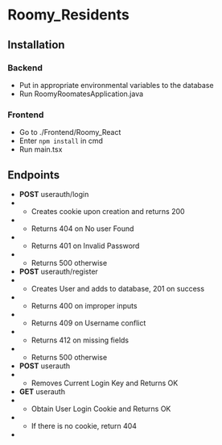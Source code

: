 # Roomy_Residents
## Installation
### Backend
- Put in appropriate environmental variables to the database
- Run RoomyRoomatesApplication.java
### Frontend
- Go to ./Frontend/Roomy_React
- Enter `npm install` in cmd
- Run main.tsx

## Endpoints
- **POST** userauth/login
- - Creates cookie upon creation and returns 200
- - Returns 404 on No user Found
- - Returns 401 on Invalid Password
- - Returns 500 otherwise
- **POST** userauth/register
- - Creates User and adds to database, 201 on success
- - Returns 400 on improper inputs
- - Returns 409 on Username conflict
- - Returns 412 on missing fields
- - Returns 500 otherwise
- **POST** userauth
- - Removes Current Login Key and Returns OK
- **GET** userauth
- - Obtain User Login Cookie and Returns OK
- - If there is no cookie, return 404
- 